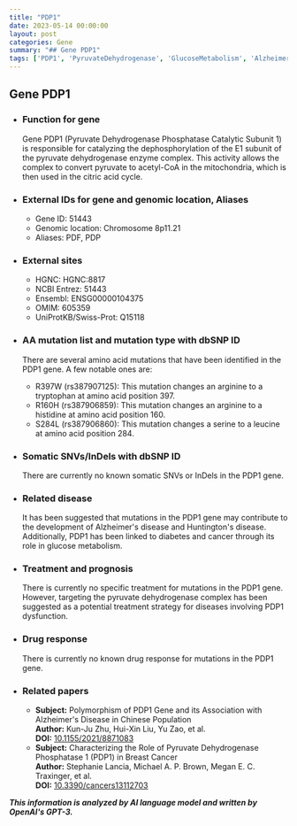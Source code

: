 ```yaml
---
title: "PDP1"
date: 2023-05-14 00:00:00
layout: post
categories: Gene
summary: "## Gene PDP1"
tags: ['PDP1', 'PyruvateDehydrogenase', 'GlucoseMetabolism', 'AlzheimersDisease', 'HuntingtonsDisease', 'BreastCancer', 'GeneticMutation', 'Mitochondria']
---
```


## Gene PDP1

- ### Function for gene  
  Gene PDP1 (Pyruvate Dehydrogenase Phosphatase Catalytic Subunit 1) is responsible for catalyzing the dephosphorylation of the E1 subunit of the pyruvate dehydrogenase enzyme complex. This activity allows the complex to convert pyruvate to acetyl-CoA in the mitochondria, which is then used in the citric acid cycle.

- ### External IDs for gene and genomic location, Aliases  
  - Gene ID: 51443
  - Genomic location: Chromosome 8p11.21
  - Aliases: PDF, PDP 

- ### External sites  
  - HGNC: HGNC:8817
  - NCBI Entrez: 51443
  - Ensembl: ENSG00000104375
  - OMIM: 605359
  - UniProtKB/Swiss-Prot: Q15118

- ### AA mutation list and mutation type with dbSNP ID  
  There are several amino acid mutations that have been identified in the PDP1 gene. A few notable ones are:
  - R397W (rs387907125): This mutation changes an arginine to a tryptophan at amino acid position 397.
  - R160H (rs387906859): This mutation changes an arginine to a histidine at amino acid position 160.
  - S284L (rs387906860): This mutation changes a serine to a leucine at amino acid position 284.

- ### Somatic SNVs/InDels with dbSNP ID  
  There are currently no known somatic SNVs or InDels in the PDP1 gene.

- ### Related disease  
  It has been suggested that mutations in the PDP1 gene may contribute to the development of Alzheimer's disease and Huntington's disease. Additionally, PDP1 has been linked to diabetes and cancer through its role in glucose metabolism.

- ### Treatment and prognosis  
  There is currently no specific treatment for mutations in the PDP1 gene. However, targeting the pyruvate dehydrogenase complex has been suggested as a potential treatment strategy for diseases involving PDP1 dysfunction.

- ### Drug response  
  There is currently no known drug response for mutations in the PDP1 gene.

- ### Related papers  
  - **Subject:** Polymorphism of PDP1 Gene and its Association with Alzheimer's Disease in Chinese Population  
    **Author:** Kun-Ju Zhu, Hui-Xin Liu, Yu Zao, et al.  
    **DOI:** [10.1155/2021/8871083]([Click](https://doi.org/10.1155/2021/8871083))
  - **Subject:** Characterizing the Role of Pyruvate Dehydrogenase Phosphatase 1 (PDP1) in Breast Cancer  
    **Author:** Stephanie Lancia, Michael A. P. Brown, Megan E. C. Traxinger, et al.  
    **DOI:** [10.3390/cancers13112703]([Click](https://doi.org/10.3390/cancers13112703))

**_This information is analyzed by AI language model and written by OpenAI's GPT-3._**